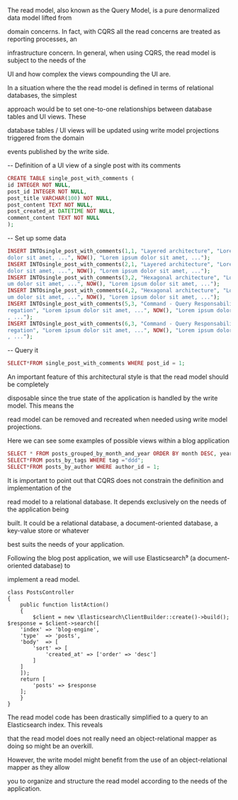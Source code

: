 The read model, also known as the Query Model, is a pure denormalized data model lifted from

domain concerns. In fact, with CQRS all the read concerns are treated as reporting processes, an

infrastructure concern. In general, when using CQRS, the read model is subject to the needs of the

UI and how complex the views compounding the UI are.

In a situation where the the read model is defined in terms of relational databases, the simplest

approach would be to set one-to-one relationships between database tables and UI views. These

database tables / UI views will be updated using write model projections triggered from the domain

events published by the write side.

-- Definition of a UI view of a single post with its comments

```php
CREATE TABLE single_post_with_comments (
id INTEGER NOT NULL,
post_id INTEGER NOT NULL,
post_title VARCHAR(100) NOT NULL,
post_content TEXT NOT NULL,
post_created_at DATETIME NOT NULL,
comment_content TEXT NOT NULL
);
```

-- Set up some data

```php
INSERT INTOsingle_post_with_comments(1,1, "Layered architecture", "Lorem ipsum\
dolor sit amet, ...", NOW(), "Lorem ipsum dolor sit amet, ...");
INSERT INTOsingle_post_with_comments(2,1, "Layered architecture", "Lorem ipsum\
dolor sit amet, ...", NOW(), "Lorem ipsum dolor sit amet, ...");
INSERT INTOsingle_post_with_comments(3,2, "Hexagonal architecture", "Lorem ips\
um dolor sit amet, ...", NOW(), "Lorem ipsum dolor sit amet, ...");
INSERT INTOsingle_post_with_comments(4,2, "Hexagonal architecture", "Lorem ips\
um dolor sit amet, ...", NOW(), "Lorem ipsum dolor sit amet, ...");
INSERT INTOsingle_post_with_comments(5,3, "Command - Query Responsability Segg\
regation", "Lorem ipsum dolor sit amet, ...", NOW(), "Lorem ipsum dolor sit amet\
, ...");
INSERT INTOsingle_post_with_comments(6,3, "Command - Query Responsability Segg\
regation", "Lorem ipsum dolor sit amet, ...", NOW(), "Lorem ipsum dolor sit amet\
, ...");
```

-- Query it

```php
SELECT*FROM single_post_with_comments WHERE post_id = 1;
```

An important feature of this architectural style is that the read model should be completely

disposable since the true state of the application is handled by the write model. This means the

read model can be removed and recreated when needed using write model projections.

Here we can see some examples of possible views within a blog application

```php
SELECT * FROM posts_grouped_by_month_and_year ORDER BY month DESC, year ASC;
SELECT*FROM posts_by_tags WHERE tag ="ddd";
SELECT*FROM posts_by_author WHERE author_id = 1;
```

It is important to point out that CQRS does not constrain the definition and implementation of the

read model to a relational database. It depends exclusively on the needs of the application being

built. It could be a relational database, a document-oriented database, a key-value store or whatever

best suits the needs of your application.

Following the blog post application, we will use Elasticsearch⁹ \(a document-oriented database\) to

implement a read model.

```
class PostsController
{
    public function listAction()
    {
        $client = new \Elasticsearch\ClientBuilder::create()->build();
$response = $client->search([
    'index' => 'blog-engine',
    'type'  => 'posts',
    'body'  => [
        'sort' => [
            'created_at' => ['order' => 'desc']
        ]
    ]
    ]);
    return [
        'posts' => $response
    ];
    }
}
```

The read model code has been drastically simplified to a query to an Elasticsearch index. This reveals

that the read model does not really need an object-relational mapper as doing so might be an overkill.

However, the write model might benefit from the use of an object-relational mapper as they allow

you to organize and structure the read model according to the needs of the application.


